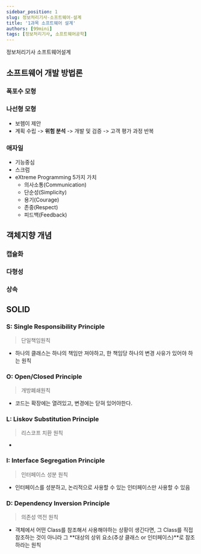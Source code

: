 ```yaml
---
sidebar_position: 1
slug: 정보처리기사-소프트웨어-설계
title: '1과목 소프트웨어 설계'
authors: [99mini]
tags: [정보처리기사, 소프트웨어공학]
---
```


정보처리기사 소프트웨어설계

<!-- truncate -->

## 소프트웨어 개발 방법론

### 폭포수 모형

### 나선형 모형

- 보헴이 제안
- 계획 수립 -> **위험 분석** -> 개발 및 검증 -> 고객 평가 과정 반복

### 애자일

- 기능중심
- 스크럼
- eXtreme Programming
  5가지 가치
  - 의사소통(Communication)
  - 단순성(Simplicity)
  - 용기(Courage)
  - 존중(Respect)
  - 피드백(Feedback)

## 객체지향 개념

### 캡슐화

### 다형성

### 상속

## SOLID

### **S**: Single Responsibility Principle

> 단일책임원칙

- 하나의 클래스는 하나의 책임만 져야하고, 한 책임당 하나의 변경 사유가 있어야 하는 원칙

### **O**: Open/Closed Principle

> 개방폐쇄원칙

- 코드는 확장에는 열려있고, 변경에는 닫혀 있어야한다.

### **L**: Liskov Substitution Principle

> 리스코프 치환 원칙

-

### **I**: Interface Segregation Principle

> 인터페이스 성분 원칙

- 인터페이스를 성분하고, 논리적으로 사용할 수 있는 인터페이스만 사용할 수 있음

### **D**: Dependency Inversion Principle

> 의존성 역전 원칙

- 객체에서 어떤 Class를 참조해서 사용해야하는 상황이 생긴다면, 그 Class를 직접 참조하는 것이 아니라 그 **대상의 상위 요소(추상 클래스 or 인터페이스)**로 참조하라는 원칙
